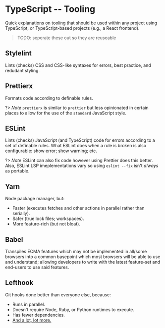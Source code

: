 # TypeScript -- Tooling

Quick explanations on tooling that should be used within any project using
TypeScript, or TypeScript-based projects (e.g., a React frontend).

> TODO: seperate these out so they are reuseable

## Stylelint

Lints (checks) CSS and CSS-like syntaxes for errors, best practice, and redudant
styling.

## Prettierx

Formats code according to definable rules.

?> _Note_ `prettierx` is similar to `prettier` but less opinionated in certain
places to allow for the use of the `standard` JavaScript style.

## ESLint

Lints (checks) JavaScript (and TypeScript) code for errors according to a set of
definable rules. What ESLint does when a rule is broken is also configurable:
show error; show warning; etc.

?> _Note_ ESLint can also fix code however using Prettier does this better.
Also, ESLint LSP imeplementations vary so using `eslint --fix` isn't _always_ as
portable.

## Yarn

Node package manager, but:

- Faster (executes fetches and other actions in parallel rather than serially).
- Safer (true lock files; workspaces).
- More feature-rich (but not bloat).

## Babel

Transpiles ECMA features which may not be implemented in all/some browsers into
a common basepoint which most browsers will be able to use and understand;
allowing developers to write with the latest feature-set and end-users to use
said features.

## Lefthook

Git hooks done better than everyone else, because:

- Runs in parallel.
- Doesn't require Node, Ruby, or Python runtimes to execute.
- Has fewer dependencies.
- [And a lot, lot more.](https://github.com/Arkweid/lefthook/wiki/Comparison-with-other-solutions)

